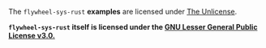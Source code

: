 The `flywheel-sys-rust` **examples** are licensed under [The Unlicense](https://unlicense.org).

**`flywheel-sys-rust` itself is licensed under the [GNU Lesser General Public License v3.0.](https://www.gnu.org/licenses/lgpl-3.0-standalone.html)**
